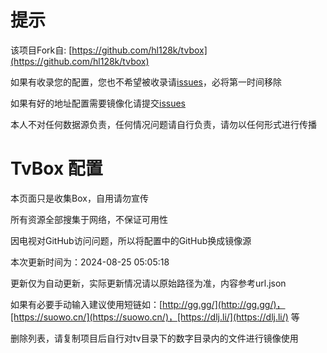 # 提示

该项目Fork自: [https://github.com/hl128k/tvbox](https://github.com/hl128k/tvbox)

如果有收录您的配置，您也不希望被收录请[issues](https://github.com/huxuanming/tvbox-config/issues)，必将第一时间移除

如果有好的地址配置需要镜像化请提交[issues](https://github.com/huxuanming/tvbox-config/issues)

本人不对任何数据源负责，任何情况问题请自行负责，请勿以任何形式进行传播

# TvBox 配置

本页面只是收集Box，自用请勿宣传

所有资源全部搜集于网络，不保证可用性

因电视对GitHub访问问题，所以将配置中的GitHub换成镜像源

本次更新时间为：2024-08-25 05:05:18

更新仅为自动更新，实际更新情况请以原始路径为准，内容参考url.json

如果有必要手动输入建议使用短链如：[http://gg.gg/](http://gg.gg/)，[https://suowo.cn/](https://suowo.cn/)，[https://dlj.li/](https://dlj.li/) 等

删除列表，请复制项目后自行对tv目录下的数字目录内的文件进行镜像使用

